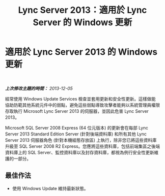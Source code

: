 ﻿---
title: Lync Server 2013：適用於 Lync Server 的 Windows 更新
TOCTitle: 適用於 Lync Server 2013 的 Windows 更新
ms:assetid: fe26ab32-b1a9-421d-9227-506703d4b834
ms:mtpsurl: https://technet.microsoft.com/zh-tw/library/Dn518337(v=OCS.15)
ms:contentKeyID: 60471203
ms.date: 08/24/2015
mtps_version: v=OCS.15
ms.translationtype: HT
---

# 適用於 Lync Server 2013 的 Windows 更新

 

_**上次修改主題的時間：** 2013-12-05_

經常使用 Windows Update Services 檢查並套用更新和安全性更新。這樣做能協助防範其他系統元件中的弱點，避免這些弱點導致攻擊者能夠以系統管理員權限存取執行 Microsoft Lync Server 2013 的伺服器，並因此危害 Lync Server 2013。

Microsoft SQL Server 2008 Express (64 位元版本) 的更新會在每部 Lync Server 2013 Standard Edition Server (針對後端資料庫) 和所有其他 Lync Server 2013 伺服器角色 (針對本機組態存放區) 上執行，除非您已將這些資料庫升級至 SQL Server 2008 R2 Express。您應將這些資料庫，包括前端集區之後端資料庫上的 SQL Server、監控資料庫以及封存資料庫，都視為例行安全性更新維護的一部分。

## 最佳作法

  - 使用 Windows Update 維持最新狀態。

